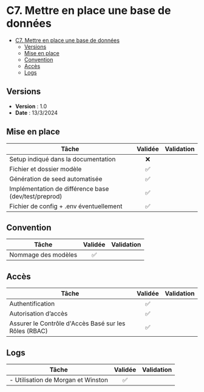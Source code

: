 # C7. Mettre en place une base de données

- [C7. Mettre en place une base de données](#c7-mettre-en-place-une-base-de-données)
  - [Versions](#versions)
  - [Mise en place](#mise-en-place)
  - [Convention](#convention)
  - [Accès](#accès)
  - [Logs](#logs)

## Versions

- **Version** : 1.0
- **Date** : 13/3/2024

## Mise en place

| Tâche                                                        | Validée      | Validation                        |
|--------------------------------------------------------------|:-----------:|------------------------------------|
| Setup indiqué dans la documentation                           |     ❌     |                                    |
| Fichier et dossier modèle                                     |     ✅     |                                    |
| Génération de seed automatisée                                |     ✅     |                                    |
| Implémentation de différence base (dev/test/preprod)          |     ✅     |                                    |
| Fichier de config + .env éventuellement                       |     ✅     |                                    |

## Convention

| Tâche                                                        | Validée      | Validation                        |
|--------------------------------------------------------------|:-----------:|------------------------------------|
| Nommage des modèles                                           |     ✅     |                                    |

## Accès

| Tâche                                                        | Validée      | Validation                        |
|--------------------------------------------------------------|:-----------:|------------------------------------|
| Authentification                                              |     ✅     |                                    |
| Autorisation d’accès                                          |     ✅     |                                    |
| Assurer le Contrôle d'Accès Basé sur les Rôles (RBAC)         |     ✅     |                                    |

## Logs

| Tâche                                                        | Validée      | Validation                        |
|--------------------------------------------------------------|:-----------:|------------------------------------|
| - Utilisation de Morgan et Winston                        |     ✅     |                                    |

